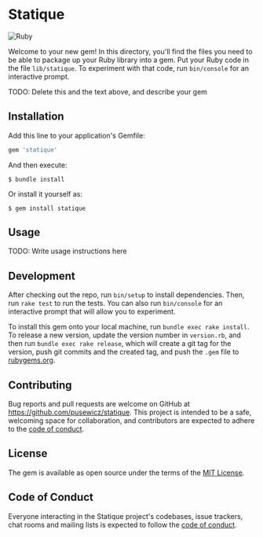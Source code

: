 # Statique

![Ruby](https://github.com/pusewicz/statique/actions/workflows/main.yml/badge.svg)

Welcome to your new gem! In this directory, you'll find the files you need to be able to package up your Ruby library into a gem. Put your Ruby code in the file `lib/statique`. To experiment with that code, run `bin/console` for an interactive prompt.

TODO: Delete this and the text above, and describe your gem

## Installation

Add this line to your application's Gemfile:

```ruby
gem 'statique'
```

And then execute:

    $ bundle install

Or install it yourself as:

    $ gem install statique

## Usage

TODO: Write usage instructions here

## Development

After checking out the repo, run `bin/setup` to install dependencies. Then, run `rake test` to run the tests. You can also run `bin/console` for an interactive prompt that will allow you to experiment.

To install this gem onto your local machine, run `bundle exec rake install`. To release a new version, update the version number in `version.rb`, and then run `bundle exec rake release`, which will create a git tag for the version, push git commits and the created tag, and push the `.gem` file to [rubygems.org](https://rubygems.org).

## Contributing

Bug reports and pull requests are welcome on GitHub at https://github.com/pusewicz/statique. This project is intended to be a safe, welcoming space for collaboration, and contributors are expected to adhere to the [code of conduct](https://github.com/pusewicz/statique/blob/main/CODE_OF_CONDUCT.md).

## License

The gem is available as open source under the terms of the [MIT License](https://opensource.org/licenses/MIT).

## Code of Conduct

Everyone interacting in the Statique project's codebases, issue trackers, chat rooms and mailing lists is expected to follow the [code of conduct](https://github.com/pusewicz/statique/blob/main/CODE_OF_CONDUCT.md).
